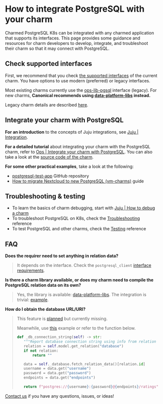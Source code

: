 # How to integrate PostgreSQL with your charm

Charmed PostgreSQL K8s can be integrated with any charmed application that supports its interfaces. This page provides some guidance and resources for charm developers to develop, integrate, and troubleshoot their charm so that it may connect with PostgreSQL.

## Check supported interfaces

First, we recommend that you check [the supported interfaces](/explanation/interfaces-and-endpoints) of the current charm. You have options to use modern (preferred) or legacy interfaces. 

Most existing charms currently use the [ops-lib-pgsql](https://github.com/canonical/ops-lib-pgsql) interface (legacy). For new charms, **Canonical recommends using [data-platform-libs](https://github.com/canonical/data-platform-libs) instead.** 

Legacy charm details are described [here](/explanation/legacy-charm).

## Integrate your charm with PostgreSQL

**For an introduction** to the concepts of Juju integrations, see [Juju | Integration](https://documentation.ubuntu.com/juju/3.6/reference/relation/).

**For a detailed tutorial** about integrating your charm with the PostgreSQL charm, refer to [Ops | Integrate your charm with PostgreSQL](https://ops.readthedocs.io/en/latest/tutorial/from-zero-to-hero-write-your-first-kubernetes-charm/integrate-your-charm-with-postgresql.html). You can also take a look at the [source code of the charm](https://github.com/canonical/operator/tree/main/examples/k8s-3-postgresql).

**For some other practical examples**, take a look at the following:
* [postgresql-test-app](https://github.com/canonical/postgresql-test-app) GitHub repository
* [How to migrate Nextcloud to new PostgreSQL (vm-charms)](https://discourse.charmhub.io/t/nextcloud-postgresql-how-to-migrate-nextcloud-to-new-postgresql-vm-charms/10969) guide

## Troubleshooting & testing

* To learn the basics of charm debugging, start with [Juju | How to debug a charm](https://documentation.ubuntu.com/juju/3.6/howto/manage-charms/#debug-a-charm)
* To troubleshoot PostgreSQL on K8s, check the [Troubleshooting](/reference/troubleshooting) reference
* To test PostgreSQL and other charms, check the [Testing](/reference/software-testing) reference

## FAQ
**Does the requirer need to set anything in relation data?**
>It depends on the interface. Check the `postgresql_client` [interface requirements](https://github.com/canonical/charm-relation-interfaces/blob/main/interfaces/postgresql_client/v0/README.md).

**Is there a charm library available, or does my charm need to compile the PostgreSQL relation data on its own?**
>Yes, the library is available: [data-platform-libs](https://github.com/canonical/data-platform-libs). The integration is trivial: [example](https://github.com/nextcloud-charmers/nextcloud-charms/pull/78).

**How do I obtain the database URL/URI?**
>This feature is [planned](https://warthogs.atlassian.net/browse/DPE-2278) but currently missing.
>
>Meanwhile, use [this](https://github.com/nextcloud-charmers/nextcloud-charms/blob/91f9eebb4d40eaaff9c2f7513f66980df75c2a3b/operator-nextcloud/src/charm.py#L610-L631) example or refer to the function below.
>
>```python
>def _db_connection_string(self) -> str:
>    """Report database connection string using info from relation databag."""
>    relation = self.model.get_relation("database")
>    if not relation:
>        return ""
>
>    data = self._database.fetch_relation_data()[relation.id]
>    username = data.get("username")
>    password = data.get("password")
>    endpoints = data.get("endpoints")
>    
>    return f"postgres://{username}:{password}@{endpoints}/ratings"
> ```


[Contact us](/reference/contacts) if you have any questions, issues, or ideas!

